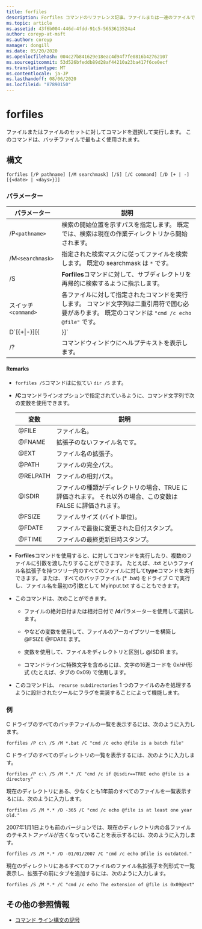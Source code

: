 ```yaml
---
title: forfiles
description: Forfiles コマンドのリファレンス記事。ファイルまたは一連のファイルでコマンドを選択して実行します。
ms.topic: article
ms.assetid: 43f6b004-446d-4fdd-91c5-5653613524a4
author: coreyp-at-msft
ms.author: coreyp
manager: dongill
ms.date: 05/20/2020
ms.openlocfilehash: 004c27b841629e18eac4d94f7fe0816b42762107
ms.sourcegitcommit: 53d526bfeddb89d28af44210a23ba417f6ce0ecf
ms.translationtype: MT
ms.contentlocale: ja-JP
ms.lasthandoff: 08/06/2020
ms.locfileid: "87890150"
---
```

# <a name="forfiles"></a>forfiles

ファイルまたはファイルのセットに対してコマンドを選択して実行します。 このコマンドは、バッチファイルで最もよく使用されます。

## <a name="syntax"></a>構文

```
forfiles [/P pathname] [/M searchmask] [/S] [/C command] [/D [+ | -] [{<date> | <days>}]]
```

### <a name="parameters"></a>パラメーター

| パラメーター | 説明 |
| --------- | ----------- |
| /P`<pathname>` | 検索の開始位置を示すパスを指定します。 既定では、検索は現在の作業ディレクトリから開始されます。 |
| /M`<searchmask>` | 指定された検索マスクに従ってファイルを検索します。 既定の searchmask は `*` です。 |
| /S | **Forfiles**コマンドに対して、サブディレクトリを再帰的に検索するように指示します。 |
| スイッチ`<command>` | 各ファイルに対して指定されたコマンドを実行します。 コマンド文字列は二重引用符で囲む必要があります。 既定のコマンドは `"cmd /c echo @file"` です。 |
| D`[{+\|-}][{<date> | <days>}]` | 指定された期間内に最後に変更された日付のファイルを選択します:<ul><li>日付 **+** **-** が MM/DD/YYYY の形式で指定された日付 () 以上 () またはそれより前*date* () であるファイルを選択します。</li><li>現在の日付に指定された日数を加算した日付、または現在の日付から指定した日数を引いた値 () までの最終更新日を含むファイルを選択 **+** **-** します。</li><li>*Days*の有効な値には、0 ~ 32768 の範囲の任意の数を指定します。 符号が指定されていない場合、 **+** 既定ではが使用されます。</li></ul> |
| /? | コマンドウィンドウにヘルプテキストを表示します。 |

#### <a name="remarks"></a>Remarks

- `forfiles /S`コマンドはに似てい `dir /S` ます。

- **/C**コマンドラインオプションで指定されているように、コマンド文字列で次の変数を使用できます。

    | 変数 | 説明 |
    | -------- | ----------- |
    | @FILE | ファイル名。 |
    | @FNAME | 拡張子のないファイル名です。 |
    | @EXT | ファイル名の拡張子。 |
    | @PATH | ファイルの完全パス。 |
    | @RELPATH | ファイルの相対パス。 |
    | @ISDIR | ファイルの種類がディレクトリの場合、TRUE に評価されます。 それ以外の場合、この変数は FALSE に評価されます。 |
    | @FSIZE | ファイルサイズ (バイト単位)。 |
    | @FDATE | ファイルで最後に変更された日付スタンプ。 |
    | @FTIME | ファイルの最終更新日時スタンプ。 |

- **Forfiles**コマンドを使用すると、に対してコマンドを実行したり、複数のファイルに引数を渡したりすることができます。 たとえば、.txt というファイル名拡張子を持つツリー内のすべてのファイルに対して**type**コマンドを実行できます。 または、すべてのバッチファイル (* .bat) をドライブ C で実行し、ファイル名を最初の引数として Myinput.txt することもできます。

- このコマンドは、次のことができます。

    - ファイルの絶対日付または相対日付で **/d**パラメーターを使用して選択します。

    - やなどの変数を使用して、ファイルのアーカイブツリーを構築し @FSIZE @FDATE ます。

    - 変数を使用して、ファイルをディレクトリと区別し @ISDIR ます。

    - コマンドラインに特殊文字を含めるには、文字の16進コードを 0x*HH*形式 (たとえば、タブの 0x09) で使用します。

- このコマンドは、 `recurse subdirectories` 1 つのファイルのみを処理するように設計されたツールにフラグを実装することによって機能します。

### <a name="examples"></a>例

C ドライブのすべてのバッチファイルの一覧を表示するには、次のように入力します。

```
forfiles /P c:\ /S /M *.bat /C "cmd /c echo @file is a batch file"
```

C ドライブのすべてのディレクトリの一覧を表示するには、次のように入力します。

```
forfiles /P c:\ /S /M *.* /C "cmd /c if @isdir==TRUE echo @file is a directory"
```

現在のディレクトリにある、少なくとも1年前のすべてのファイルを一覧表示するには、次のように入力します。

```
forfiles /S /M *.* /D -365 /C "cmd /c echo @file is at least one year old."
```

2007年1月1日よりも前のバージョンでは、現在のディレクトリ内の各ファイルのテキスト*ファイル*が古くなっていることを表示するには、次のように入力します。

```
forfiles /S /M *.* /D -01/01/2007 /C "cmd /c echo @file is outdated."
```

現在のディレクトリにあるすべてのファイルのファイル名拡張子を列形式で一覧表示し、拡張子の前にタブを追加するには、次のように入力します。

```
forfiles /S /M *.* /C "cmd /c echo The extension of @file is 0x09@ext"
```

## <a name="additional-references"></a>その他の参照情報

- [コマンド ライン構文の記号](command-line-syntax-key.md)
